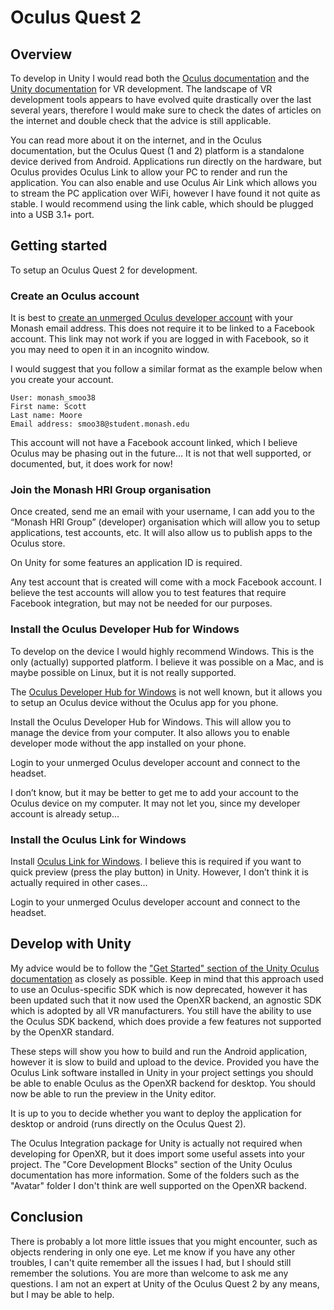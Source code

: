 # Oculus Quest 2

## Overview

To develop in Unity I would read both the [Oculus documentation](https://developer.oculus.com/documentation/unity/) and the [Unity documentation](https://docs.unity3d.com/Manual/VROverview.html) for VR development. The landscape of VR development tools appears to have evolved quite drastically over the last several years, therefore I would make sure to check the dates of articles on the internet and double check that the advice is still applicable.

You can read more about it on the internet, and in the Oculus documentation, but the Oculus Quest (1 and 2) platform is a standalone device derived from Android. Applications run directly on the hardware, but Oculus provides Oculus Link to allow your PC to render and run the application. You can also enable and use Oculus Air Link which allows you to stream the PC application over WiFi, however I have found it not quite as stable. I would recommend using the link cable, which should be plugged into a USB 3.1+ port.

## Getting started

To setup an Oculus Quest 2 for development.

### Create an Oculus account

It is best to [create an unmerged Oculus developer account](https://developer.oculus.com/sign-up/) with your Monash email address. This does not require it to be linked to a Facebook account. This link may not work if you are logged in with Facebook, so it you may need to open it in an incognito window.

I would suggest that you follow a similar format as the example below when you create your account.

```
User: monash_smoo38
First name: Scott
Last name: Moore
Email address: smoo38@student.monash.edu
```

This account will not have a Facebook account linked, which I believe Oculus may be phasing out in the future... It is not that well supported, or documented, but, it does work for now!

### Join the Monash HRI Group organisation

Once created, send me an email with your username, I can add you to the “Monash HRI Group” (developer) organisation which will allow you to setup applications, test accounts, etc. It will also allow us to publish apps to the Oculus store.

On Unity for some features an application ID is required.

Any test account that is created will come with a mock Facebook account. I believe the test accounts will allow you to test features that require Facebook integration, but may not be needed for our purposes.

### Install the Oculus Developer Hub for Windows

To develop on the device I would highly recommend Windows. This is the only (actually) supported platform. I believe it was possible on a Mac, and is maybe possible on Linux, but it is not really supported.

The [Oculus Developer Hub for Windows](https://developer.oculus.com/downloads/package/oculus-developer-hub-win/) is not well known, but it allows you to setup an Oculus device without the Oculus app for you phone.

Install the Oculus Developer Hub for Windows. This will allow you to manage the device from your computer. It also allows you to enable developer mode without the app installed on your phone.

Login to your unmerged Oculus developer account and connect to the headset.

I don’t know, but it may be better to get me to add your account to the Oculus device on my computer. It may not let you, since my developer account is already setup...

### Install the Oculus Link for Windows

Install [Oculus Link for Windows](https://www.oculus.com/setup/). I believe this is required if you want to quick preview (press the play button) in Unity. However, I don’t think it is actually required in other cases...

Login to your unmerged Oculus developer account and connect to the headset.

## Develop with Unity

My advice would be to follow the ["Get Started" section of the Unity Oculus documentation](https://developer.oculus.com/documentation/unity/unity-gs-overview/) as closely as possible. Keep in mind that this approach used to use an Oculus-specific SDK which is now deprecated, however it has been updated such that it now used the OpenXR backend, an agnostic SDK which is adopted by all VR manufacturers. You still have the ability to use the Oculus SDK backend, which does provide a few features not supported by the OpenXR standard.

These steps will show you how to build and run the Android application, however it is slow to build and upload to the device. Provided you have the Oculus Link software installed in Unity in your project settings you should be able to enable Oculus as the OpenXR backend for desktop. You should now be able to run the preview in the Unity editor.

It is up to you to decide whether you want to deploy the application for desktop or android (runs directly on the Oculus Quest 2).

The Oculus Integration package for Unity is actually not required when developing for OpenXR, but it does import some useful assets into your project. The "Core Development Blocks" section of the Unity Oculus documentation has more information. Some of the folders such as the "Avatar" folder I don't think are well supported on the OpenXR backend.

## Conclusion

There is probably a lot more little issues that you might encounter, such as objects rendering in only one eye. Let me know if you have any other troubles, I can't quite remember all the issues I had, but I should still remember the solutions. You are more than welcome to ask me any questions. I am not an expert at Unity of the Oculus Quest 2 by any means, but I may be able to help.
